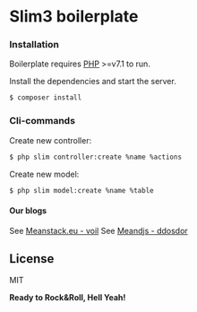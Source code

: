 # Slim3 boilerplate

### Installation

Boilerplate requires [PHP](http://php.net/docs.php) >=v7.1 to run.

Install the dependencies and start the server.

```sh
$ composer install
```

### Cli-commands

Create new controller:
```sh
$ php slim controller:create %name %actions
```

Create new model:
```sh
$ php slim model:create %name %table
```



#### Our blogs

See [Meanstack.eu - voil](http://meanstack.eu/)
See [Meandjs - ddosdor](http://meandjs.com/)

License
----

MIT


**Ready to Rock&Roll, Hell Yeah!**